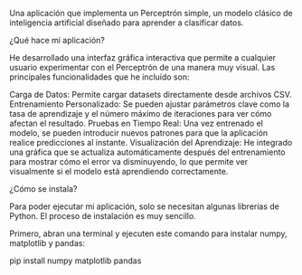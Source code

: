 Una aplicación que implementa un Perceptrón simple, un modelo clásico de inteligencia artificial diseñado para aprender a clasificar datos.

¿Qué hace mi aplicación?

He desarrollado una interfaz gráfica interactiva que permite a cualquier usuario experimentar con el Perceptrón de una manera muy visual. Las principales funcionalidades que he incluido son:

Carga de Datos: Permite cargar datasets directamente desde archivos CSV.
Entrenamiento Personalizado: Se pueden ajustar parámetros clave como la tasa de aprendizaje y el número máximo de iteraciones para ver cómo afectan el resultado.
Pruebas en Tiempo Real: Una vez entrenado el modelo, se pueden introducir nuevos patrones para que la aplicación realice predicciones al instante.
Visualización del Aprendizaje: He integrado una gráfica que se actualiza automáticamente después del entrenamiento para mostrar cómo el error va disminuyendo, lo que permite ver visualmente si el modelo está aprendiendo correctamente.

¿Cómo se instala?

Para poder ejecutar mi aplicación, solo se necesitan algunas librerías de Python. El proceso de instalación es muy sencillo.

Primero, abran una terminal y ejecuten este comando para instalar numpy, matplotlib y pandas:

pip install numpy matplotlib pandas

